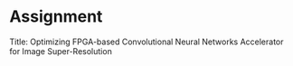 # Assignment

Title: Optimizing FPGA-based Convolutional Neural Networks Accelerator for Image Super-Resolution
